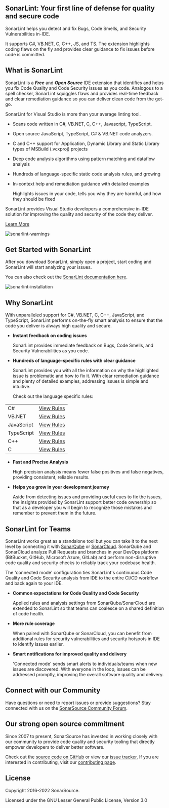 ## **SonarLint: Your first line of defense for quality and secure code**

SonarLint helps you detect and fix Bugs, Code Smells, and Security Vulnerabilities in-IDE. 

It supports C#, VB.NET, C, C++, JS, and TS. The extension highlights coding flaws on the fly and provides clear guidance to fix issues before code is committed. 

## **What is SonarLint**

SonarLint is a **_Free_** and **_Open Source_** IDE extension that identifies and helps you fix Code Quality and Code Security issues as you code. Analogous to a spell checker, SonarLint squiggles flaws and provides real-time feedback and clear remediation guidance so you can deliver clean code from the get-go. 

SonarLint for Visual Studio is more than your average linting tool. 



* Scans code written in C#, VB.NET, C, C++, Javascript, TypeScript.
* Open source JavaScript, TypeScript, C# & VB.NET code analyzers.
* C and C++ support for Application, Dynamic Library and Static Library types of MSBuild (.vcxproj) projects
* Deep code analysis algorithms using pattern matching and dataflow analysis
* Hundreds of language-specific static code analysis rules, and growing
* In-context help and remediation guidance with detailed examples 

    Highlights issues in your code, tells you why they are harmful, and how they should be fixed


SonarLint provides Visual Studio developers a comprehensive in-IDE solution for improving the quality and security of the code they deliver. 

[Learn More](https://www.sonarsource.com/products/sonarlint/features/visual-studio/)


![sonarlint-warnings](https://raw.githubusercontent.com/wiki/SonarSource/sonarlint-visualstudio/images/Marketplace/squiggly.png)

## **Get Started with SonarLint**

After you download SonarLint, simply open a project, start coding and SonarLint will start analyzing your issues.

You can also check out the [SonarLint documentation here](https://github.com/SonarSource/sonarlint-visualstudio). 

![sonarlint-installation](https://raw.githubusercontent.com/wiki/SonarSource/sonarlint-visualstudio/images/Marketplace/2022-install.PNG)


## **Why SonarLint**

With unparalleled support for C#, VB.NET, C, C++, JavaScript, and TypeScript, SonarLint performs on-the-fly smart analysis to ensure that the code you deliver is always high quality and secure. 



* **Instant feedback on coding issues**

    SonarLint provides immediate feedback on Bugs, Code Smells, and Security Vulnerabilities as you code. 

* **Hundreds of language-specific rules with clear guidance**

    SonarLint provides you with all the information on why the highlighted issue is problematic and how to fix it. With clear remediation guidance and plenty of detailed examples, addressing issues is simple and intuitive.


    Check out the language specific rules:


<table>
  <tr>
   <td>
C#
   </td>
   <td><a href="https://rules.sonarsource.com/csharp">View Rules</a>
   </td>
  </tr>
  <tr>
   <td>VB.NET
   </td>
   <td><a href="https://rules.sonarsource.com/vbnet">View Rules</a>
   </td>
  </tr>
  <tr>
   <td>JavaScript
   </td>
   <td><a href="https://rules.sonarsource.com/javascript">View Rules</a>
   </td>
  </tr>
  <tr>
   <td>TypeScript
   </td>
   <td><a href="https://rules.sonarsource.com/typescript">View Rules</a>
   </td>
  </tr>
  <tr>
   <td>C++
   </td>
   <td><a href="https://rules.sonarsource.com/cpp">View Rules</a>
   </td>
  </tr>
  <tr>
   <td>C
   </td>
   <td><a href="https://rules.sonarsource.com/c">View Rules</a>
   </td>
  </tr>
</table>




* **Fast and Precise Analysis**

    High precision analysis means fewer false positives and false negatives, providing consistent, reliable results. 

* **Helps you grow in your development journey**

    Aside from detecting issues and providing useful cues to fix the issues, the insights provided by SonarLint support better code ownership so that as a developer you will begin to recognize those mistakes and remember to prevent them in the future. 



## **SonarLint for Teams**

SonarLint works great as a standalone tool but you can take it to the next level by connecting it with [SonarQube](https://www.sonarqube.org/) or [SonarCloud](https://sonarcloud.io/). SonarQube and SonarCloud analyze Pull Requests and branches in your DevOps platform (BitBucket, GitHub, Microsoft Azure, GitLab) and perform non-disruptive code quality and security checks to reliably track your codebase health. 

The 'connected mode' configuration ties SonarLint's continuous Code Quality and Code Security analysis from IDE to the entire CI/CD workflow and back again to your IDE. 



* **Common expectations for Code Quality and Code Security**

    Applied rules and analysis settings from SonarQube/SonarCloud are extended to SonarLint so that teams can coalesce on a shared definition of code health.

* **More rule coverage**

    When paired with SonarQube or SonarCloud, you can benefit from additional rules for security vulnerabilities and security hotspots in IDE to identify issues earlier.

* **Smart notifications for improved quality and delivery**

    'Connected mode' sends smart alerts to individuals/teams when new issues are discovered. With everyone in the loop, issues can be addressed promptly, improving the overall software quality and delivery.    



## **Connect with our Community**

Have questions or need to report issues or provide suggestions? Stay connected with us on the [SonarSource Community Forum](https://community.sonarsource.com/).


## **Our strong open source commitment**

Since 2007 to present, SonarSource has invested in working closely with our community to provide code quality and security tooling that directly empower developers to deliver better software.  

Check out the [source code on GitHub](https://github.com/SonarSource/sonarlint-visualstudio) or view our [issue tracker.](https://github.com/SonarSource/sonarlint-visualstudio/issues) If you are interested in contributing, visit our [contributing page](https://github.com/SonarSource/sonarlint-visualstudio/blob/master/CONTRIBUTING.md).


## **License**

Copyright 2016-2022 SonarSource.

Licensed under the GNU Lesser General Public License, Version 3.0